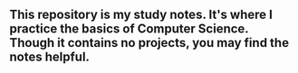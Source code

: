 ## This repository is my study notes. It's where I practice the basics of Computer Science. Though it contains no projects, you may find the notes helpful.